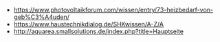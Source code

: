 * https://www.photovoltaikforum.com/wissen/entry/73-heizbedarf-von-geb%C3%A4uden/
* https://www.haustechnikdialog.de/SHKwissen/A-Z/A
* http://aquarea.smallsolutions.de/index.php?title=Hauptseite
